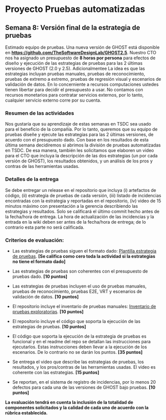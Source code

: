 
# Proyecto Pruebas automatizadas

## Semana 8: Versión final de la estrategia de pruebas

Estimado equipo de pruebas. Una nueva versión de GHOST está disponible en **https://github.com/TheSoftwareDesignLab/GHOST2.5**. Nuestro CTO nos ha asignado un presupuesto de **8 horas por persona** para efectos de diseño y ejecución de las estrategias de pruebas para las 2 últimas versiones de GHOST (2.0 y 2.5). Adicionalmentee La idea es que las estrategias incluyan pruebas manuales, pruebas de reconocimiento, pruebas de extremo a extremo, pruebas de regresión visual y escenarios de validación de datos. En lo concerniente a recursos computaciones ustedes tienen libertar para decidir el presupuesto a usar. No contamos con recursos monetarios para contratar servicios externos, por lo tanto, cualquier servicio externo corre por su cuenta.

### Resumen de las actividades
Nos gustaría que su aprendizaje de estas semanas en TSDC sea usado para el beneficio de la compañía. Por lo tanto, queremos que su equipo de pruebas diseñe y ejecute las estrategias para las 2 últimas versiones, de acuerdo con el presupuesto dado. Con base en los resultados de esta última semana decidiremos si abrimos la división de pruebas automatizadas en TSDC. De esa manera, también les solicitamos que elaboren un video para el CTO que incluya la descripción de las dos estrategias (un por cada versión de GHOST), los resultados obtenidos, y un  análisis de los pros y contras de las herramientas usadas.


### Detalles de la entrega
Se debe entregar un release en el repositorio que incluya (i) artefactos de código, (ii) estrategia de pruebas de cada versión, (iii) listado de incidencias encontradas con la estrategia y reportadas en el repositorio, (iv) video de 15 minutos máximo con presentación a la gerencia describiendo las estrategias y resultados. Solo se calificará el último commit hecho antes de la fecha/hora de entrega. La hora de actualización de las incidencias y la entrada en la wiki deben ser antes de la fecha/hora de entrega; de lo contrario esta parte no será calificada.

### Criterios de evaluación:

- Las estrategias de pruebas siguen el formato dado: [Plantilla estrategia de pruebas](https://thesoftwaredesignlab.github.io/AutTestingCourseraBook/templates/estrategia-pruebas.docx). **[Se califica como cero toda la actividad si la estrategias no tiene el formato dado]**

- Las estrategias de pruebas son coherentes con el presupuesto de pruebas dado. **[10 puntos]**

- Las estrategias de pruebas incluyen el uso de pruebas manuales, pruebas de reconocimiento, pruebas E2E, VRT y escenarios de validación de datos. **[10 puntos]**

- El repositorio incluye el inventario de pruebas manuales:  [Inventario de pruebas exploratorias](https://thesoftwaredesignlab.github.io/AutTestingCourseraBook/templates/inventario-pruebas-exploratorias.xlsx). **[10 puntos]**

- El repositorio incluye el código que soporta la ejecución de las estrategias de pruebas.  **[10 puntos]**

- El código que soporta la ejecución de la estrategia de pruebas es funcional y en el readme del repo se detallan las instrucciones para ejecutarlos. Estas instrucciones deben llevar a la ejecución de los escenarios. De lo contrario no se darán los puntos.  **[35 puntos]**

- Se entrega el video que describe las estrategias de pruebas, los resultados, y los pros/contras de las herramientas usadas. El video es coherente con las estrategias. **[15 puntos]**

- Se reportan, en el sistema de registro de incidencias, por lo menos 20 defectos para cada una de las versiones de GHOST bajo pruebas. **[10 puntos]**


**La evaluación tendrá en cuenta la inclusión de la totalidad de componentes solicitados y la calidad de cada uno de acuerdo con la rúbrica establecida.**
